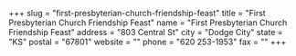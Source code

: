 +++
slug = "first-presbyterian-church-friendship-feast"
title = "First Presbyterian Church Friendship Feast"
name = "First Presbyterian Church Friendship Feast"
address = "803 Central St"
city = "Dodge City"
state = "KS"
postal = "67801"
website = ""
phone = "620 253-1953"
fax = ""
+++
